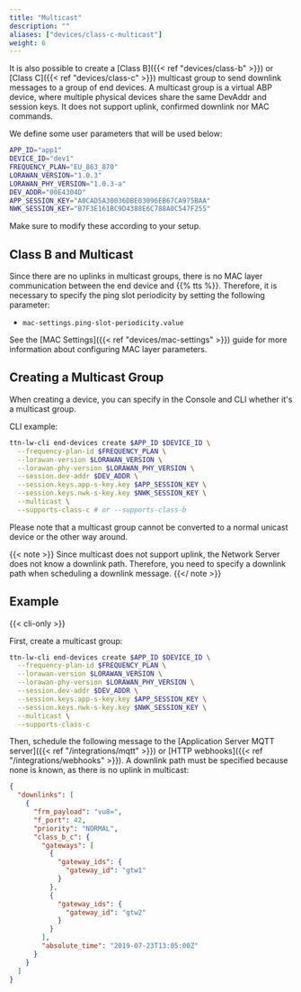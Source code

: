 ```yaml
---
title: "Multicast"
description: ""
aliases: ["devices/class-c-multicast"]
weight: 6
---
```


It is also possible to create a [Class B]({{< ref "devices/class-b" >}}) or [Class C]({{< ref "devices/class-c" >}}) multicast group to send downlink messages to a group of end devices. A multicast group is a virtual ABP device, where multiple physical devices share the same DevAddr and session keys. It does not support uplink, confirmed downlink nor MAC commands.

<!--more-->

We define some user parameters that will be used below:

```bash
APP_ID="app1"
DEVICE_ID="dev1"
FREQUENCY_PLAN="EU_863_870"
LORAWAN_VERSION="1.0.3"
LORAWAN_PHY_VERSION="1.0.3-a"
DEV_ADDR="00E4304D"
APP_SESSION_KEY="A0CAD5A30036DBE03096EB67CA975BAA"
NWK_SESSION_KEY="B7F3E161BC9D4388E6C788A0C547F255"
```

Make sure to modify these according to your setup.

## Class B and Multicast

Since there are no uplinks in multicast groups, there is no MAC layer communication between the end device and {{% tts %}}. Therefore, it is necessary to specify the ping slot periodicity by setting the following parameter:

- `mac-settings.ping-slot-periodicity.value`

See the [MAC Settings]({{< ref "devices/mac-settings" >}}) guide for more information about configuring MAC layer parameters.

## Creating a Multicast Group

When creating a device, you can specify in the Console and CLI whether it's a multicast group.

CLI example:

```bash
ttn-lw-cli end-devices create $APP_ID $DEVICE_ID \
  --frequency-plan-id $FREQUENCY_PLAN \
  --lorawan-version $LORAWAN_VERSION \
  --lorawan-phy-version $LORAWAN_PHY_VERSION \
  --session.dev-addr $DEV_ADDR \
  --session.keys.app-s-key.key $APP_SESSION_KEY \
  --session.keys.nwk-s-key.key $NWK_SESSION_KEY \
  --multicast \
  --supports-class-c # or --supports-class-b
```

Please note that a multicast group cannot be converted to a normal unicast device or the other way around.

{{< note >}} Since multicast does not support uplink, the Network Server does not know a downlink path. Therefore, you need to specify a downlink path when scheduling a downlink message. {{</ note >}}

## Example

{{< cli-only >}}

First, create a multicast group:

```bash
ttn-lw-cli end-devices create $APP_ID $DEVICE_ID \
  --frequency-plan-id $FREQUENCY_PLAN \
  --lorawan-version $LORAWAN_VERSION \
  --lorawan-phy-version $LORAWAN_PHY_VERSION \
  --session.dev-addr $DEV_ADDR \
  --session.keys.app-s-key.key $APP_SESSION_KEY \
  --session.keys.nwk-s-key.key $NWK_SESSION_KEY \
  --multicast \
  --supports-class-c
```

Then, schedule the following message to the [Application Server MQTT server]({{< ref "/integrations/mqtt" >}}) or [HTTP webhooks]({{< ref "/integrations/webhooks" >}}). A downlink path must be specified because none is known, as there is no uplink in multicast:

```json
{
  "downlinks": [
    {
      "frm_payload": "vu8=",
      "f_port": 42,
      "priority": "NORMAL",
      "class_b_c": {
        "gateways": [
          {
            "gateway_ids": {
              "gateway_id": "gtw1"
            }
          },
          {
            "gateway_ids": {
              "gateway_id": "gtw2"
            }
          }
        ],
        "absolute_time": "2019-07-23T13:05:00Z"
      }
    }
  ]
}
```

